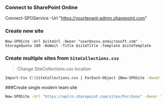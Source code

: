 ### Connect to SharePoint Online
Connect-SPOService -Url "https://yourtenant-admin.sharepoint.com" 

### Create new site
```
New-SPOSite -Url $siteUrl -Owner "user@xxxx.onmicrosoft.com" -StorageQuota 100 -NoWait -Title $siteTitle -Template $siteTemplate
```


### Create multiple sites from `SiteCollections.csv`
> Change SiteCollections.csv location
> 
```sh
Import-Csv C:\SiteCollections.csv | ForEach-Object {New-SPOSite -Owner $_.Owner -StorageQuota $_.StorageQuota -Url $_.Url -NoWait -Template $_.Template -TimeZoneID $_.TimeZoneID -Title $_.Name}
```

###Create single modern team site
```sh
New-SPOSite -Url "https://wplrn.sharepoint.com/sites/Purchase" -Owner "admin@wplrn.onmicrosoft.com" -StorageQuota 2048 -Title "Purchase Team Site" -Template "STS###3"
```
